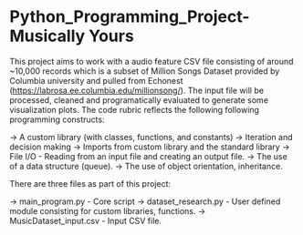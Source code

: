 # Python_Programming_Project-Musically Yours

This project aims to work with a audio feature CSV file consisting of around ~10,000 records which is a subset of Million Songs Dataset provided by Columbia university and pulled from Echonest (https://labrosa.ee.columbia.edu/millionsong/). The input file will be processed, cleaned and programatically evaluated to generate some visualization plots. The code rubric reflects the following following programming constructs:

-> A custom library (with classes, functions, and constants)
-> Iteration and decision making
-> Imports from custom library and the standard library
-> File I/O - Reading from an input file and creating an output file.
-> The use of a data structure (queue).
-> The use of object orientation, inheritance. 

There are three files as part of this project:

-> main_program.py - Core script
-> dataset_research.py - User defined module consisting for custom libraries, functions.
-> MusicDataset_input.csv - Input CSV file.
